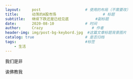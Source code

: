 ```yaml
---
layout:     post                    # 使用的布局（不需要改）
title:      动荡的A股市场                     # 标题
subtitle:   继续下跌还是已经见底            #副标题
date:       2020-08-10              # 时间
author:     Crazy                      # 作者
header-img: img/post-bg-keybord.jpg  #这篇文章标题背景图片
catalog: true                       # 是否归档
tags:                               #标签
    - 生活
---
```

我们是非

诶佛教我
